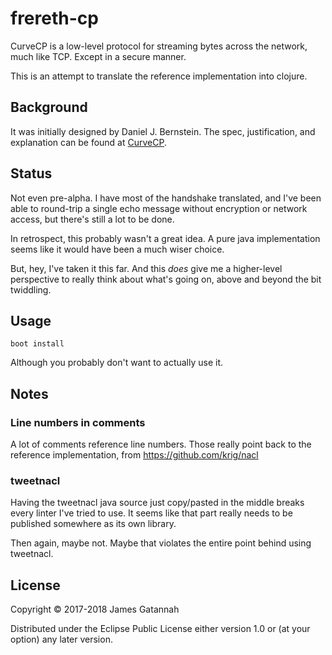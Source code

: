 # frereth-cp

CurveCP is a low-level protocol for streaming bytes across
the network, much like TCP. Except in a secure manner.

This is an attempt to translate the reference implementation
into clojure.

## Background

It was initially designed by Daniel J. Bernstein. The spec,
justification, and explanation can be found at
[CurveCP](http://curvecp.org/index.html "Usable
security for the Internet").

## Status

Not even pre-alpha. I have most of the handshake translated,
and I've been able to round-trip a single echo message without
encryption or network access, but there's still a lot to be done.

In retrospect, this probably wasn't a great
idea. A pure java implementation seems like it would have been
a much wiser choice.

But, hey, I've taken it this far. And this *does* give me a
higher-level perspective to really think about what's going
on, above and beyond the bit twiddling.

## Usage

    boot install

Although you probably don't want to actually use it.

## Notes

### Line numbers in comments

A lot of comments reference line numbers. Those really point
back to the reference implementation, from
https://github.com/krig/nacl

### tweetnacl

Having the tweetnacl java source just copy/pasted in the middle
breaks every linter I've tried to use. It seems like that part
really needs to be published somewhere as its own library.

Then again, maybe not. Maybe that violates the entire point
behind using tweetnacl.

## License

Copyright © 2017-2018 James Gatannah

Distributed under the Eclipse Public License either version 1.0 or (at
your option) any later version.
